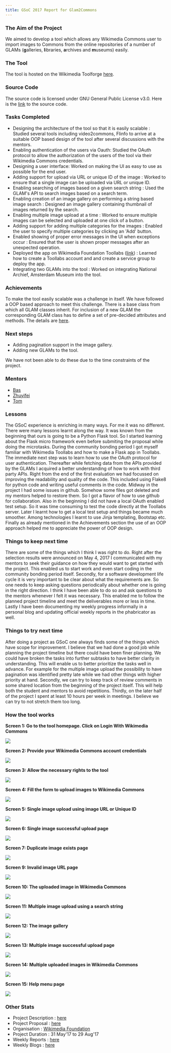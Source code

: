 ```yaml
---
title: GSoC 2017 Report for Glam2Commons
---
```


### The Aim of the Project

We aimed to develop a tool which allows any Wikimedia Commons user to import images to Commons from the online repositories 
of a number of GLAMs (**g**alleries, **l**ibraries, **a**rchives and **m**useums) easily.

### The Tool

The tool is hosted on the Wikimedia Toolforge [here](https://tools.wmflabs.org/glam2commons/).

### Source Code

The source code is licensed under GNU General Public License v3.0. Here is the [link](https://github.com/infobliss/sibutest2) to the source code.

### Tasks Completed

- Designing the architecture of the tool so that it is easily scalable : Studied several tools including video2commons, Flinfo to arrive at a suitable OOP based design of the tool after several discussions with the mentors.
- Enabling authentication of the users via Oauth: Studied the OAuth protocol to allow the authorization of the users of the tool via their Wikimedia Commons credentials.
- Designing a user interface: Worked on making the UI as easy to use as possible for the end user.
- Adding support for upload via URL or unique ID of the image : Worked to ensure that a single image can be uploaded via URL or unique ID.
- Enabling searching of images based on a given search string : Used the GLAM's API to search images based on a search term.
- Enabling creation of an image gallery on performing a string based image search : Designed an image gallery containing thumbnail of images returned by the search.
- Enabling multiple image upload at a time : Worked to ensure multiple images can be selected and uploaded at one click of a button.
- Adding support for adding multiple categories for the images : Enabled the user to specify multiple categories by clicking an 'Add' button.
- Enabled showing of proper error messages in the UI when exceptions occur : Ensured that the user is shown proper messages after an unexpected operation.
- Deployed the app on Wikimedia Foundation Toollabs ([link](https://tools.wmflabs.org/glam2commons/)) : Learned how to create a Toollabs account and and create a service group to deploy the app.
- Integrating two GLAMs into the tool : Worked on integrating National Archief, Amsterdam Museum into the tool.

### Achievements

To make the tool easily scalable was a challenge in itself. We have followed a OOP based approach to meet this challenge. There is a base class from which all GLAM classes inherit. For inclusion of a new GLAM the corresponding GLAM class has to define a set of pre-decided attributes and methods. The details are [here](https://commons.m.wikimedia.org/wiki/User:Infobliss/Glam2Commons/How_to_add_a_new_glam).

### Next steps

- Adding pagination support in the image gallery.
- Adding new GLAMs to the tool.

We have not been able to do these due to the time constraints of the project.

### Mentors

- [Bas](https://commons.wikimedia.org/wiki/User:Basvb)
- [Zhuyifei](https://commons.wikimedia.org/wiki/User:Zhuyifei1999)
- [Tom](https://en.wikipedia.org/wiki/User:Tom29739)

### Lessons

The GSoC experience is enriching in many ways. For me it was no different. There were many lessons learnt along the way. It was known from the beginning that ours is going to be a Python Flask tool. So I started learning about the Flask micro framework even before submiting the proposal while doing the microtasks. During the community bonding period I got myself familiar with Wikimedia Toollabs and how to make a Flask app in Toollabs. The immediate next step was to learn how to use the OAuth protocol for user authentication. Thereafter while fetching data from the APIs provided by the GLAMs I acquired a better understanding of how to work with third party APIs. Right from the end of the first evaluation we had focussed on improving the readability and quality of the code. This included using Flake8 for python code and writing useful comments in the code. Midway in the project I had some issues in github. Somehow some files got deleted and my mentors helped to restore them. So I got a flavor of how to use github for collaboration. Also in the beginning I did not have a local OAuth enabled test setup. So it was time consuming to test the code directly at the Toollabs server. Later I learnt how to get a local test setup and things became much smoother. Among technologies I learnt to use Jinja templating, Bootstap etc. Finally as already mentioned in the Achievements section the use of an OOP approach helped me to appreciate the power of OOP design.

### Things to keep next time

There are some of the things which I think I was right to do. Right after the selection results were announced on May 4, 2017 I communicated with my mentors to seek their guidance on how they would want to get started with the project. This enabled us to start work and even start coding in the community bonding period itself. Secondly, for a software development life cycle it is very important to be clear about what the requirements are. So one needs to keep asking questions periodically about whether one is going in the right direction. I think I have been able to do so and ask questions to the mentors whenever I felt it was necessary. This enabled me to follow the planned project timeline and meet the deliverables more or less in time. Lastly I have been documenting my weekly progress informally in a personal blog and updating official weekly reports in the phabricator as well.

### Things to try next time

After doing a project as GSoC one always finds some of the things which have scope for improvement. I believe that we had done a good job while planning the project timeline but there could have been finer planning. We could have broken the tasks into further subtasks to have better clarity in understanding. This will enable us to better prioritize the tasks well in advance. For example for the multiple image upload the possibility to have pagination was identified pretty late while we had other things with higher priority at hand. Secondly, we can try to keep track of review comments in some shared location from the beginning of the project itself. This will help both the student and mentors to avoid repetitions. Thirdly, on the later half of the project I spent at least 10 hours per week in meetings. I believe we can try to not stretch them too long.


### How the tool works

**Screen 1: Go to the tool homepage. Click on Login With Wikimedia Commons**

<img src="/gsoc2017/img/g2c%20homepage.png">

**Screen 2: Provide your Wikimedia Commons account credentials**

<img src="/gsoc2017/img/wikimedia%20login.png">

**Screen 3: Allow the necessary rights to the tool**

<img src="/gsoc2017/img/allow%20some%20rights%20screen.png">

**Screen 4: Fill the form to upload images to Wikimedia Commons**

<img src="/gsoc2017/img/glam%20form.png">

**Screen 5: Single image upload using image URL or Unique ID**

<img src="/gsoc2017/img/single%20image%20upload%20form.png">

**Screen 6: Single image successful upload page**

<img src="/gsoc2017/img/successful%20single%20%20upload.png">

**Screen 7: Duplicate image exists page**

<img src="/gsoc2017/img/duplicate%20upload.png">

**Screen 9: Invalid image URL page**

<img src="/gsoc2017/img/invalid%20url.png">

**Screen 10: The uploaded image in Wikimedia Commons**

<img src="/gsoc2017/img/single%20image%20in%20uploads.png">

**Screen 11: Multiple image upload using a search string**

<img src="/gsoc2017/img/multi%20image%20upload.png">

**Screen 12: The image gallery**

<img src="/gsoc2017/img/image%20gallery.png">

**Screen 13: Multiple image successful upload page**

<img src="/gsoc2017/img/multi%20upload%20success.png">

**Screen 14: Multiple uploaded images in Wikimedia Commons**

<img src="/gsoc2017/img/multi%20image%20filelist.png">

**Screen 15: Help menu page**

<img src="/gsoc2017/img/help%20page.png">

### Other Stats

- Project Description : [here](https://phabricator.wikimedia.org/T138464)
- Project Proposal : [here](https://phabricator.wikimedia.org/T161670)
- Organisation : [Wikimedia Foundation](https://wikimediafoundation.org)
- Project Duration : 31 May'17 to 29 Aug'17
- Weekly Reports : [here](https://phabricator.wikimedia.org/T164555)
- Weekly Blogs : [here](https://infoblissblog.wordpress.com/tag/gsoc/)

